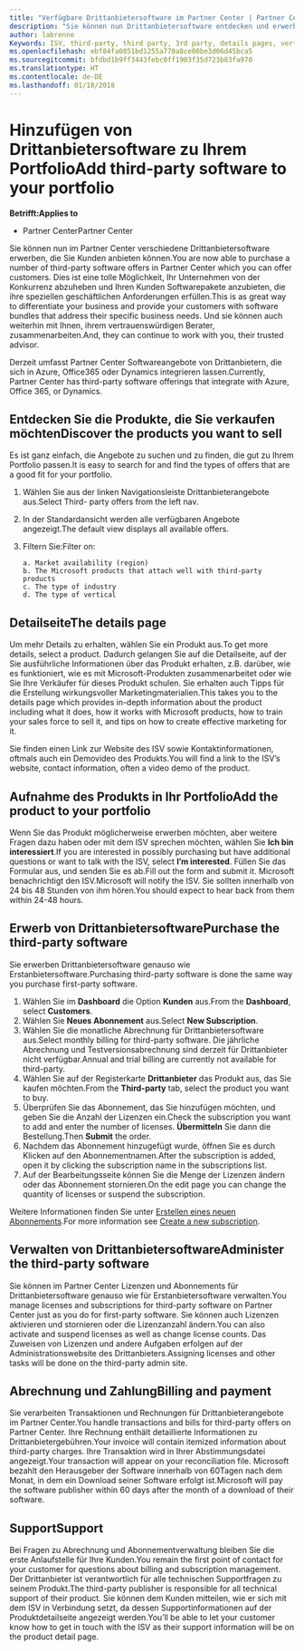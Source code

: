 ```yaml
---
title: "Verfügbare Drittanbietersoftware im Partner Center | Partner Center"
description: "Sie können nun Drittanbietersoftware entdecken und erwerben, um diese Ihrem Portfolio hinzuzufügen, das Sie Kunden anbieten."
author: labrenne
Keywords: ISV, third-party, third party, 3rd party, details pages, vertical software, software publisher
ms.openlocfilehash: ebf84fa0851bd1255a770a8ce00be3d06d45bca5
ms.sourcegitcommit: bfdbd1b9ff3443febc0ff1903f35d723b83fa970
ms.translationtype: HT
ms.contentlocale: de-DE
ms.lasthandoff: 01/18/2018
---
```

# <a name="add-third-party-software-to-your-portfolio"></a><span data-ttu-id="7d9e0-103">Hinzufügen von Drittanbietersoftware zu Ihrem Portfolio</span><span class="sxs-lookup"><span data-stu-id="7d9e0-103">Add third-party software to your portfolio</span></span>

**<span data-ttu-id="7d9e0-104">Betrifft:</span><span class="sxs-lookup"><span data-stu-id="7d9e0-104">Applies to</span></span>** 

- <span data-ttu-id="7d9e0-105">Partner Center</span><span class="sxs-lookup"><span data-stu-id="7d9e0-105">Partner Center</span></span>


<span data-ttu-id="7d9e0-106">Sie können nun im Partner Center verschiedene Drittanbietersoftware erwerben, die Sie Kunden anbieten können.</span><span class="sxs-lookup"><span data-stu-id="7d9e0-106">You are now able to purchase a number of third-party software offers in Partner Center which you can offer customers.</span></span> <span data-ttu-id="7d9e0-107">Dies ist eine tolle Möglichkeit, Ihr Unternehmen von der Konkurrenz abzuheben und Ihren Kunden Softwarepakete anzubieten, die ihre speziellen geschäftlichen Anforderungen erfüllen.</span><span class="sxs-lookup"><span data-stu-id="7d9e0-107">This is as great way to differentiate your business and provide your customers with software bundles that address their specific business needs.</span></span> <span data-ttu-id="7d9e0-108">Und sie können auch weiterhin mit Ihnen, ihrem vertrauenswürdigen Berater, zusammenarbeiten.</span><span class="sxs-lookup"><span data-stu-id="7d9e0-108">And, they can continue to work with you, their trusted advisor.</span></span>

<span data-ttu-id="7d9e0-109">Derzeit umfasst Partner Center Softwareangebote von Drittanbietern, die sich in Azure, Office365 oder Dynamics integrieren lassen.</span><span class="sxs-lookup"><span data-stu-id="7d9e0-109">Currently, Partner Center has third-party software offerings that integrate with Azure, Office 365, or Dynamics.</span></span>

## <a name="discover-the-products-you-want-to-sell"></a><span data-ttu-id="7d9e0-110">Entdecken Sie die Produkte, die Sie verkaufen möchten</span><span class="sxs-lookup"><span data-stu-id="7d9e0-110">Discover the products you want to sell</span></span>

<span data-ttu-id="7d9e0-111">Es ist ganz einfach, die Angebote zu suchen und zu finden, die gut zu Ihrem Portfolio passen.</span><span class="sxs-lookup"><span data-stu-id="7d9e0-111">It is easy to search for and find the types of offers that are a good fit for your portfolio.</span></span> 
1.  <span data-ttu-id="7d9e0-112">Wählen Sie aus der linken Navigationsleiste Drittanbieterangebote aus.</span><span class="sxs-lookup"><span data-stu-id="7d9e0-112">Select Third- party offers from the left nav.</span></span> 
2.  <span data-ttu-id="7d9e0-113">In der Standardansicht werden alle verfügbaren Angebote angezeigt.</span><span class="sxs-lookup"><span data-stu-id="7d9e0-113">The default view displays all available offers.</span></span> 
3.  <span data-ttu-id="7d9e0-114">Filtern Sie:</span><span class="sxs-lookup"><span data-stu-id="7d9e0-114">Filter on:</span></span>

        a. Market availability (region) 
        b. The Microsoft products that attach well with third-party products  
        c. The type of industry 
        d. The type of vertical 

## <a name="the-details-page"></a><span data-ttu-id="7d9e0-115">Detailseite</span><span class="sxs-lookup"><span data-stu-id="7d9e0-115">The details page</span></span>

<span data-ttu-id="7d9e0-116">Um mehr Details zu erhalten, wählen Sie ein Produkt aus.</span><span class="sxs-lookup"><span data-stu-id="7d9e0-116">To get more details, select a product.</span></span> <span data-ttu-id="7d9e0-117">Dadurch gelangen Sie auf die Detailseite, auf der Sie ausführliche Informationen über das Produkt erhalten, z.B. darüber, wie es funktioniert, wie es mit Microsoft-Produkten zusammenarbeitet oder wie Sie Ihre Verkäufer für dieses Produkt schulen. Sie erhalten auch Tipps für die Erstellung wirkungsvoller Marketingmaterialien.</span><span class="sxs-lookup"><span data-stu-id="7d9e0-117">This takes you to the details page which provides in-depth information about the product including what it does, how it works with Microsoft products, how to train your sales force to sell it, and tips on how to create effective marketing for it.</span></span> 

<span data-ttu-id="7d9e0-118">Sie finden einen Link zur Website des ISV sowie Kontaktinformationen, oftmals auch ein Demovideo des Produkts.</span><span class="sxs-lookup"><span data-stu-id="7d9e0-118">You will find a link to the ISV’s website, contact information, often a video demo of the product.</span></span> 

## <a name="add-the-product-to-your-portfolio"></a><span data-ttu-id="7d9e0-119">Aufnahme des Produkts in Ihr Portfolio</span><span class="sxs-lookup"><span data-stu-id="7d9e0-119">Add the product to your portfolio</span></span>

<span data-ttu-id="7d9e0-120">Wenn Sie das Produkt möglicherweise erwerben möchten, aber weitere Fragen dazu haben oder mit dem ISV sprechen möchten, wählen Sie **Ich bin interessiert**.</span><span class="sxs-lookup"><span data-stu-id="7d9e0-120">If you are interested in possibly purchasing but have additional questions or want to talk with the ISV, select **I’m interested**.</span></span> <span data-ttu-id="7d9e0-121">Füllen Sie das Formular aus, und senden Sie es ab.</span><span class="sxs-lookup"><span data-stu-id="7d9e0-121">Fill out the form and submit it.</span></span> <span data-ttu-id="7d9e0-122">Microsoft benachrichtigt den ISV.</span><span class="sxs-lookup"><span data-stu-id="7d9e0-122">Microsoft will notify the ISV.</span></span> <span data-ttu-id="7d9e0-123">Sie sollten innerhalb von 24 bis 48 Stunden von ihm hören.</span><span class="sxs-lookup"><span data-stu-id="7d9e0-123">You should expect to hear back from them within 24-48 hours.</span></span> 

## <a name="purchase-the-third-party-software"></a><span data-ttu-id="7d9e0-124">Erwerb von Drittanbietersoftware</span><span class="sxs-lookup"><span data-stu-id="7d9e0-124">Purchase the third-party software</span></span>

<span data-ttu-id="7d9e0-125">Sie erwerben Drittanbietersoftware genauso wie Erstanbietersoftware.</span><span class="sxs-lookup"><span data-stu-id="7d9e0-125">Purchasing third-party software is done the same way you purchase first-party software.</span></span> 

1.  <span data-ttu-id="7d9e0-126">Wählen Sie im **Dashboard** die Option **Kunden** aus.</span><span class="sxs-lookup"><span data-stu-id="7d9e0-126">From the **Dashboard**, select **Customers**.</span></span>
2.  <span data-ttu-id="7d9e0-127">Wählen Sie **Neues Abonnement** aus.</span><span class="sxs-lookup"><span data-stu-id="7d9e0-127">Select **New Subscription**.</span></span>
3.  <span data-ttu-id="7d9e0-128">Wählen Sie die monatliche Abrechnung für Drittanbietersoftware aus.</span><span class="sxs-lookup"><span data-stu-id="7d9e0-128">Select monthly billing for third-party software.</span></span> <span data-ttu-id="7d9e0-129">Die jährliche Abrechnung und Testversionsabrechnung sind derzeit für Drittanbieter nicht verfügbar.</span><span class="sxs-lookup"><span data-stu-id="7d9e0-129">Annual and trial billing are currently not available for third-party.</span></span>
4.  <span data-ttu-id="7d9e0-130">Wählen Sie auf der Registerkarte **Drittanbieter** das Produkt aus, das Sie kaufen möchten.</span><span class="sxs-lookup"><span data-stu-id="7d9e0-130">From the **Third-party** tab, select the product you want to buy.</span></span>
5.  <span data-ttu-id="7d9e0-131">Überprüfen Sie das Abonnement, das Sie hinzufügen möchten, und geben Sie die Anzahl der Lizenzen ein.</span><span class="sxs-lookup"><span data-stu-id="7d9e0-131">Check the subscription you want to add and enter the number of licenses.</span></span> <span data-ttu-id="7d9e0-132">**Übermitteln** Sie dann die Bestellung.</span><span class="sxs-lookup"><span data-stu-id="7d9e0-132">Then **Submit** the order.</span></span>
6.  <span data-ttu-id="7d9e0-133">Nachdem das Abonnement hinzugefügt wurde, öffnen Sie es durch Klicken auf den Abonnementnamen.</span><span class="sxs-lookup"><span data-stu-id="7d9e0-133">After the subscription is added, open it by clicking the subscription name in the subscriptions list.</span></span> 
7.  <span data-ttu-id="7d9e0-134">Auf der Bearbeitungsseite können Sie die Menge der Lizenzen ändern oder das Abonnement stornieren.</span><span class="sxs-lookup"><span data-stu-id="7d9e0-134">On the edit page you can change the quantity of licenses or suspend the subscription.</span></span>

<span data-ttu-id="7d9e0-135">Weitere Informationen finden Sie unter [Erstellen eines neuen Abonnements](create-a-new-subscription.md).</span><span class="sxs-lookup"><span data-stu-id="7d9e0-135">For more information see [Create a new subscription](create-a-new-subscription.md).</span></span>

## <a name="administer-the-third-party-software"></a><span data-ttu-id="7d9e0-136">Verwalten von Drittanbietersoftware</span><span class="sxs-lookup"><span data-stu-id="7d9e0-136">Administer the third-party software</span></span>

<span data-ttu-id="7d9e0-137">Sie können im Partner Center Lizenzen und Abonnements für Drittanbietersoftware genauso wie für Erstanbietersoftware verwalten.</span><span class="sxs-lookup"><span data-stu-id="7d9e0-137">You manage licenses and subscriptions for third-party software on Partner Center just as you do for first-party software.</span></span> <span data-ttu-id="7d9e0-138">Sie können auch Lizenzen aktivieren und stornieren oder die Lizenzanzahl ändern.</span><span class="sxs-lookup"><span data-stu-id="7d9e0-138">You can also activate and suspend licenses as well as change license counts.</span></span> <span data-ttu-id="7d9e0-139">Das Zuweisen von Lizenzen und andere Aufgaben erfolgen auf der Administrationswebsite des Drittanbieters.</span><span class="sxs-lookup"><span data-stu-id="7d9e0-139">Assigning licenses and other tasks will be done on the third-party admin site.</span></span>

## <a name="billing-and-payment"></a><span data-ttu-id="7d9e0-140">Abrechnung und Zahlung</span><span class="sxs-lookup"><span data-stu-id="7d9e0-140">Billing and payment</span></span>

<span data-ttu-id="7d9e0-141">Sie verarbeiten Transaktionen und Rechnungen für Drittanbieterangebote im Partner Center.</span><span class="sxs-lookup"><span data-stu-id="7d9e0-141">You handle transactions and bills for third-party offers on Partner Center.</span></span> <span data-ttu-id="7d9e0-142">Ihre Rechnung enthält detaillierte Informationen zu Drittanbietergebühren.</span><span class="sxs-lookup"><span data-stu-id="7d9e0-142">Your invoice will contain itemized information about third-party charges.</span></span> <span data-ttu-id="7d9e0-143">Ihre Transaktion wird in Ihrer Abstimmungsdatei angezeigt.</span><span class="sxs-lookup"><span data-stu-id="7d9e0-143">Your transaction will appear on your reconciliation file.</span></span> <span data-ttu-id="7d9e0-144">Microsoft bezahlt den Herausgeber der Software innerhalb von 60Tagen nach dem Monat, in dem ein Download seiner Software erfolgt ist.</span><span class="sxs-lookup"><span data-stu-id="7d9e0-144">Microsoft will pay the software publisher within 60 days after the month of a download of their software.</span></span> 

## <a name="support"></a><span data-ttu-id="7d9e0-145">Support</span><span class="sxs-lookup"><span data-stu-id="7d9e0-145">Support</span></span>

<span data-ttu-id="7d9e0-146">Bei Fragen zu Abrechnung und Abonnementverwaltung bleiben Sie die erste Anlaufstelle für Ihre Kunden.</span><span class="sxs-lookup"><span data-stu-id="7d9e0-146">You remain the first point of contact for your customer for questions about billing and subscription management.</span></span> <span data-ttu-id="7d9e0-147">Der Drittanbieter ist verantwortlich für alle technischen Supportfragen zu seinem Produkt.</span><span class="sxs-lookup"><span data-stu-id="7d9e0-147">The third-party publisher is responsible for all technical support of their product.</span></span> <span data-ttu-id="7d9e0-148">Sie können dem Kunden mitteilen, wie er sich mit dem ISV in Verbindung setzt, da dessen Supportinformationen auf der Produktdetailseite angezeigt werden.</span><span class="sxs-lookup"><span data-stu-id="7d9e0-148">You’ll be able to let your customer know how to get in touch with the ISV as their support information will be on the product detail page.</span></span>

